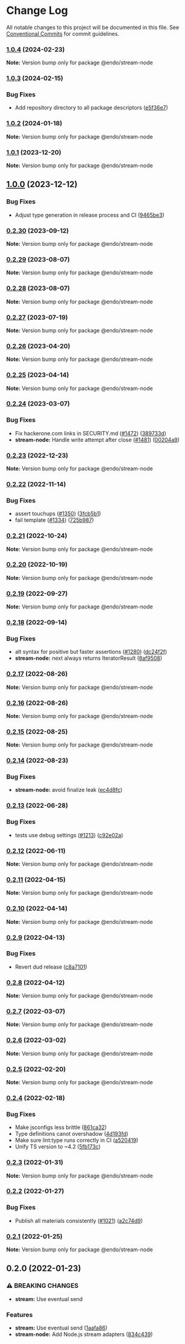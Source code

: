 # Change Log

All notable changes to this project will be documented in this file.
See [Conventional Commits](https://conventionalcommits.org) for commit guidelines.

### [1.0.4](https://github.com/endojs/endo/compare/@endo/stream-node@1.0.3...@endo/stream-node@1.0.4) (2024-02-23)

**Note:** Version bump only for package @endo/stream-node





### [1.0.3](https://github.com/endojs/endo/compare/@endo/stream-node@1.0.2...@endo/stream-node@1.0.3) (2024-02-15)


### Bug Fixes

* Add repository directory to all package descriptors ([e5f36e7](https://github.com/endojs/endo/commit/e5f36e7a321c13ee25e74eb74d2a5f3d7517119c))



### [1.0.2](https://github.com/endojs/endo/compare/@endo/stream-node@1.0.1...@endo/stream-node@1.0.2) (2024-01-18)

**Note:** Version bump only for package @endo/stream-node





### [1.0.1](https://github.com/endojs/endo/compare/@endo/stream-node@1.0.0...@endo/stream-node@1.0.1) (2023-12-20)

**Note:** Version bump only for package @endo/stream-node





## [1.0.0](https://github.com/endojs/endo/compare/@endo/stream-node@0.2.30...@endo/stream-node@1.0.0) (2023-12-12)


### Bug Fixes

* Adjust type generation in release process and CI ([9465be3](https://github.com/endojs/endo/commit/9465be369e53167815ca444f6293a8e9eb48501d))



### [0.2.30](https://github.com/endojs/endo/compare/@endo/stream-node@0.2.29...@endo/stream-node@0.2.30) (2023-09-12)

**Note:** Version bump only for package @endo/stream-node





### [0.2.29](https://github.com/endojs/endo/compare/@endo/stream-node@0.2.27...@endo/stream-node@0.2.29) (2023-08-07)

**Note:** Version bump only for package @endo/stream-node





### [0.2.28](https://github.com/endojs/endo/compare/@endo/stream-node@0.2.27...@endo/stream-node@0.2.28) (2023-08-07)

**Note:** Version bump only for package @endo/stream-node





### [0.2.27](https://github.com/endojs/endo/compare/@endo/stream-node@0.2.26...@endo/stream-node@0.2.27) (2023-07-19)

**Note:** Version bump only for package @endo/stream-node





### [0.2.26](https://github.com/endojs/endo/compare/@endo/stream-node@0.2.25...@endo/stream-node@0.2.26) (2023-04-20)

**Note:** Version bump only for package @endo/stream-node

### [0.2.25](https://github.com/endojs/endo/compare/@endo/stream-node@0.2.24...@endo/stream-node@0.2.25) (2023-04-14)

**Note:** Version bump only for package @endo/stream-node

### [0.2.24](https://github.com/endojs/endo/compare/@endo/stream-node@0.2.23...@endo/stream-node@0.2.24) (2023-03-07)

### Bug Fixes

- Fix hackerone.com links in SECURITY.md ([#1472](https://github.com/endojs/endo/issues/1472)) ([389733d](https://github.com/endojs/endo/commit/389733dbc7a74992f909c38d27ea7e8e68623959))
- **stream-node:** Handle write attempt after close ([#1481](https://github.com/endojs/endo/issues/1481)) ([00204a9](https://github.com/endojs/endo/commit/00204a9b462db0df6db4d438d0743e55bc075bd1))

### [0.2.23](https://github.com/endojs/endo/compare/@endo/stream-node@0.2.22...@endo/stream-node@0.2.23) (2022-12-23)

**Note:** Version bump only for package @endo/stream-node

### [0.2.22](https://github.com/endojs/endo/compare/@endo/stream-node@0.2.21...@endo/stream-node@0.2.22) (2022-11-14)

### Bug Fixes

- assert touchups ([#1350](https://github.com/endojs/endo/issues/1350)) ([3fcb5b1](https://github.com/endojs/endo/commit/3fcb5b117eccb326c6c81339ae6a293a6bcaa9d4))
- fail template ([#1334](https://github.com/endojs/endo/issues/1334)) ([725b987](https://github.com/endojs/endo/commit/725b987ffa812a070ff45fcd496cf8fd88df6963))

### [0.2.21](https://github.com/endojs/endo/compare/@endo/stream-node@0.2.20...@endo/stream-node@0.2.21) (2022-10-24)

**Note:** Version bump only for package @endo/stream-node

### [0.2.20](https://github.com/endojs/endo/compare/@endo/stream-node@0.2.19...@endo/stream-node@0.2.20) (2022-10-19)

**Note:** Version bump only for package @endo/stream-node

### [0.2.19](https://github.com/endojs/endo/compare/@endo/stream-node@0.2.18...@endo/stream-node@0.2.19) (2022-09-27)

**Note:** Version bump only for package @endo/stream-node

### [0.2.18](https://github.com/endojs/endo/compare/@endo/stream-node@0.2.17...@endo/stream-node@0.2.18) (2022-09-14)

### Bug Fixes

- alt syntax for positive but faster assertions ([#1280](https://github.com/endojs/endo/issues/1280)) ([dc24f2f](https://github.com/endojs/endo/commit/dc24f2f2c3cac7ce239a64c503493c41a2334315))
- **stream-node:** next always returns IteratorResult ([8af9508](https://github.com/endojs/endo/commit/8af95089897465c4ffbc75045e31aec6fd60cd97))

### [0.2.17](https://github.com/endojs/endo/compare/@endo/stream-node@0.2.16...@endo/stream-node@0.2.17) (2022-08-26)

**Note:** Version bump only for package @endo/stream-node

### [0.2.16](https://github.com/endojs/endo/compare/@endo/stream-node@0.2.15...@endo/stream-node@0.2.16) (2022-08-26)

**Note:** Version bump only for package @endo/stream-node

### [0.2.15](https://github.com/endojs/endo/compare/@endo/stream-node@0.2.14...@endo/stream-node@0.2.15) (2022-08-25)

**Note:** Version bump only for package @endo/stream-node

### [0.2.14](https://github.com/endojs/endo/compare/@endo/stream-node@0.2.13...@endo/stream-node@0.2.14) (2022-08-23)

### Bug Fixes

- **stream-node:** avoid finalize leak ([ec4d8fc](https://github.com/endojs/endo/commit/ec4d8fc933e691fa6c80d43a0ac859f4db1113d7))

### [0.2.13](https://github.com/endojs/endo/compare/@endo/stream-node@0.2.12...@endo/stream-node@0.2.13) (2022-06-28)

### Bug Fixes

- tests use debug settings ([#1213](https://github.com/endojs/endo/issues/1213)) ([c92e02a](https://github.com/endojs/endo/commit/c92e02aa70c2687abdf4c8fd8dd661e221c0e9fe))

### [0.2.12](https://github.com/endojs/endo/compare/@endo/stream-node@0.2.11...@endo/stream-node@0.2.12) (2022-06-11)

**Note:** Version bump only for package @endo/stream-node

### [0.2.11](https://github.com/endojs/endo/compare/@endo/stream-node@0.2.10...@endo/stream-node@0.2.11) (2022-04-15)

**Note:** Version bump only for package @endo/stream-node

### [0.2.10](https://github.com/endojs/endo/compare/@endo/stream-node@0.2.9...@endo/stream-node@0.2.10) (2022-04-14)

**Note:** Version bump only for package @endo/stream-node

### [0.2.9](https://github.com/endojs/endo/compare/@endo/stream-node@0.2.8...@endo/stream-node@0.2.9) (2022-04-13)

### Bug Fixes

- Revert dud release ([c8a7101](https://github.com/endojs/endo/commit/c8a71017d8d7af10a97909c9da9c5c7e59aed939))

### [0.2.8](https://github.com/endojs/endo/compare/@endo/stream-node@0.2.7...@endo/stream-node@0.2.8) (2022-04-12)

**Note:** Version bump only for package @endo/stream-node

### [0.2.7](https://github.com/endojs/endo/compare/@endo/stream-node@0.2.6...@endo/stream-node@0.2.7) (2022-03-07)

**Note:** Version bump only for package @endo/stream-node

### [0.2.6](https://github.com/endojs/endo/compare/@endo/stream-node@0.2.5...@endo/stream-node@0.2.6) (2022-03-02)

**Note:** Version bump only for package @endo/stream-node

### [0.2.5](https://github.com/endojs/endo/compare/@endo/stream-node@0.2.4...@endo/stream-node@0.2.5) (2022-02-20)

**Note:** Version bump only for package @endo/stream-node

### [0.2.4](https://github.com/endojs/endo/compare/@endo/stream-node@0.2.3...@endo/stream-node@0.2.4) (2022-02-18)

### Bug Fixes

- Make jsconfigs less brittle ([861ca32](https://github.com/endojs/endo/commit/861ca32a72f0a48410fd93b1cbaaad9139590659))
- Type definitions canot overshadow ([4d193fd](https://github.com/endojs/endo/commit/4d193fd3387dadd6f55fd51ad872f10878ef46f9))
- Make sure lint:type runs correctly in CI ([a520419](https://github.com/endojs/endo/commit/a52041931e72cb7b7e3e21dde39c099cc9f262b0))
- Unify TS version to ~4.2 ([5fb173c](https://github.com/endojs/endo/commit/5fb173c05c9427dca5adfe66298c004780e8b86c))

### [0.2.3](https://github.com/endojs/endo/compare/@endo/stream-node@0.2.2...@endo/stream-node@0.2.3) (2022-01-31)

**Note:** Version bump only for package @endo/stream-node

### [0.2.2](https://github.com/endojs/endo/compare/@endo/stream-node@0.2.1...@endo/stream-node@0.2.2) (2022-01-27)

### Bug Fixes

- Publish all materials consistently ([#1021](https://github.com/endojs/endo/issues/1021)) ([a2c74d9](https://github.com/endojs/endo/commit/a2c74d9de68a325761d62e1b2187a117ef884571))

### [0.2.1](https://github.com/endojs/endo/compare/@endo/stream-node@0.2.0...@endo/stream-node@0.2.1) (2022-01-25)

**Note:** Version bump only for package @endo/stream-node

## 0.2.0 (2022-01-23)

### ⚠ BREAKING CHANGES

- **stream:** Use eventual send

### Features

- **stream:** Use eventual send ([1aafa86](https://github.com/endojs/endo/commit/1aafa86e7de1f0e05e3b2a065a8d06a4c7f2add1))
- **stream-node:** Add Node.js stream adapters ([834c439](https://github.com/endojs/endo/commit/834c43915e5e80b1c96c2642e4cf01398fd9441d))
